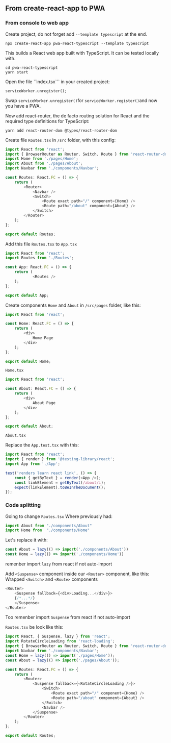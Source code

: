## From create-react-app to PWA

### From console to web app

Create project, do not forget add ```--template typescript``` at the end.
````
npx create-react-app pwa-react-typescript --template typescript
````

This builds a React web app built with TypeScript. It can be tested locally with.

````
cd pwa-react-typescript
yarn start
````

Open the file ``ìndex.tsx``` in your created project:

````
serviceWorker.unregister();
````

Swap ```serviceWorker.unregister()```for ```serviceWorker.register()```and now you have a PWA.

Now add react-router, the de facto routing solution for React and the required type definitions for TypeScript:

```
yarn add react-router-dom @types/react-router-dom
```

Create file ```Routes.tsx``` in ```/src``` folder, with this config:

```javascript
import React from 'react';
import { BrowserRouter as Router, Switch, Route } from 'react-router-dom';
import Home from './pages/Home';
import About from './pages/About';
import Navbar from './components/Navbar';

const Routes: React.FC = () => {
	return (
		<Router>
			<Navbar />
			<Switch>
				<Route exact path="/" component={Home} />
				<Route path="/about" component={About} />
			</Switch>
		</Router>
	);
};

export default Routes;

```

Add this file ```Routes.tsx``` to ```App.tsx```

```javascript
import React from 'react';
import Routes from './Routes';

const App: React.FC = () => {
	return (
			<Routes />
	);
};

export default App;
```

Create components ```Home``` and ```About``` in ```/src/pages``` folder, like this:

```javascript
import React from 'react';

const Home: React.FC = () => {
	return (
		<div>
			Home Page
		</div>
	);
};

export default Home;
```

```Home.tsx``` 


```javascript
import React from 'react';

const About: React.FC = () => {
	return (
		<div>
			About Page
		</div>
	);
};

export default About;
```

```About.tsx``` 


Replace the ```App.test.tsx``` with this:

```javascript
import React from 'react';
import { render } from '@testing-library/react';
import App from './App';

test('renders learn react link', () => {
	const { getByText } = render(<App />);
	const linkElement = getByText(/about/i);
	expect(linkElement).toBeInTheDocument();
});

```

### Code splitting

Going to change ```Routes.tsx```
Where previously had:

```javascript
import About from "./components/About"
import Home from  "./components/Home"
```

Let's replace it with:

```javascript
const About = lazy(() => import('./components/About'))
const Home = lazy(() => import('./components/Home'))
```
remenber import ```lazy``` from react if not auto-import


Add ```<Suspense>``` component inside our ```<Router>``` component, like this:
Wrapped ```<Switch>``` and ```<Route>``` components

```javascript
<Router>
	<Suspense fallback={<div>Loading...</div>}>
	{/*...*/}
	</Suspense>
</Router>
```


Too remenber import ```Suspense``` from react if not auto-import

```Routes.tsx``` be look like this:

```javascript
import React, { Suspense, lazy } from 'react';
import RotateCircleLoading from 'react-loading';
import { BrowserRouter as Router, Switch, Route } from 'react-router-dom';
import Navbar from './components/Navbar';
const Home = lazy(() => import('./pages/Home'));
const About = lazy(() => import('./pages/About'));

const Routes: React.FC = () => {
	return (
		<Router>
			<Suspense fallback={<RotateCircleLoading />}>
				<Switch>
					<Route exact path="/" component={Home} />
					<Route path="/about" component={About} />
				</Switch>
				<Navbar />
			</Suspense>
		</Router>
	);
};

export default Routes;

```

